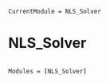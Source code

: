 ```@meta
CurrentModule = NLS_Solver
```

# NLS_Solver

```@index
```

```@autodocs
Modules = [NLS_Solver]
```
